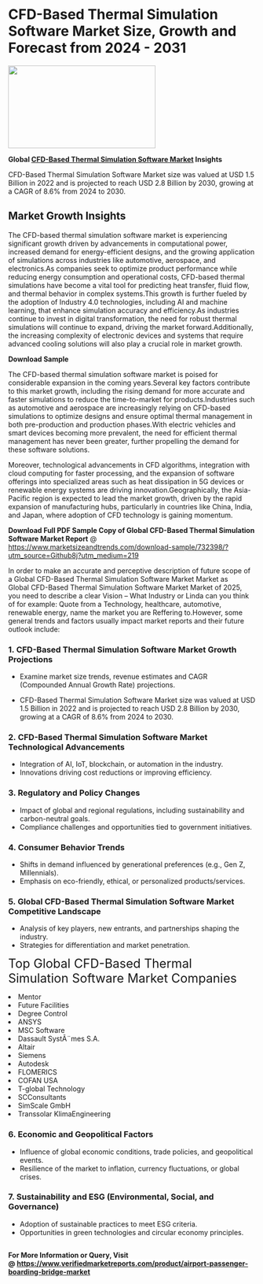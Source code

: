 <H1>CFD-Based Thermal Simulation Software Market Size, Growth and Forecast from 2024 - 2031</H1><img class="aligncenter size-medium wp-image-584254" src="https://thirdeyenews.in/wp-content/uploads/2024/09/Global-Market-Research-300x168.jpeg" alt="" width="300" height="168" /><p><strong>Global&nbsp;<a href="https://www.marketsizeandtrends.com/download-sample/732398/?utm_source=Github8j?utm_medium=219">CFD-Based Thermal Simulation Software Market</a> Insights</strong></p><p>CFD-Based Thermal Simulation Software Market size was valued at USD 1.5 Billion in 2022 and is projected to reach USD 2.8 Billion by 2030, growing at a CAGR of 8.6% from 2024 to 2030.</p><p><h2>Market Growth Insights</h2> <p>The CFD-based thermal simulation software market is experiencing significant growth driven by advancements in computational power, increased demand for energy-efficient designs, and the growing application of simulations across industries like automotive, aerospace, and electronics.As companies seek to optimize product performance while reducing energy consumption and operational costs, CFD-based thermal simulations have become a vital tool for predicting heat transfer, fluid flow, and thermal behavior in complex systems.This growth is further fueled by the adoption of Industry 4.0 technologies, including AI and machine learning, that enhance simulation accuracy and efficiency.As industries continue to invest in digital transformation, the need for robust thermal simulations will continue to expand, driving the market forward.Additionally, the increasing complexity of electronic devices and systems that require advanced cooling solutions will also play a crucial role in market growth.</p> <p><strong>Download Sample</strong></p> <p>The CFD-based thermal simulation software market is poised for considerable expansion in the coming years.Several key factors contribute to this market growth, including the rising demand for more accurate and faster simulations to reduce the time-to-market for products.Industries such as automotive and aerospace are increasingly relying on CFD-based simulations to optimize designs and ensure optimal thermal management in both pre-production and production phases.With electric vehicles and smart devices becoming more prevalent, the need for efficient thermal management has never been greater, further propelling the demand for these software solutions.</p> <p>Moreover, technological advancements in CFD algorithms, integration with cloud computing for faster processing, and the expansion of software offerings into specialized areas such as heat dissipation in 5G devices or renewable energy systems are driving innovation.Geographically, the Asia-Pacific region is expected to lead the market growth, driven by the rapid expansion of manufacturing hubs, particularly in countries like China, India, and Japan, where adoption of CFD technology is gaining momentum.</p> <p><span class=""><strong>Download Full PDF Sample Copy of Global CFD-Based Thermal Simulation Software Market Report</strong> @ <a href="https://www.marketsizeandtrends.com/download-sample/732398/?utm_source=Github8j?utm_medium=219" target="_blank">https://www.marketsizeandtrends.com/download-sample/732398/?utm_source=Github8j?utm_medium=219</a></span></p><p>In order to make an accurate and perceptive description of future scope of a Global&nbsp;CFD-Based Thermal Simulation Software Market Market as Global&nbsp;CFD-Based Thermal Simulation Software Market Market of 2025, you need to describe a clear Vision &ndash; What Industry or Linda can you think of for example: Quote from a Technology, healthcare, automotive, renewable energy, name the market you are Reffering to.However, some general trends and factors usually impact market reports and their future outlook include:</p><h3>1.&nbsp;<strong>CFD-Based Thermal Simulation Software Market Growth Projections</strong></h3><ul><li>Examine market size trends, revenue estimates and CAGR (Compounded Annual Growth Rate) projections.</li><li><p>CFD-Based Thermal Simulation Software Market size was valued at USD 1.5 Billion in 2022 and is projected to reach USD 2.8 Billion by 2030, growing at a CAGR of 8.6% from 2024 to 2030.</p></li></ul><h3>2.&nbsp;<strong>CFD-Based Thermal Simulation Software Market Technological Advancements</strong></h3><ul><li>Integration of AI, IoT, blockchain, or automation in the industry.</li><li>Innovations driving cost reductions or improving efficiency.</li></ul><h3>3.&nbsp;<strong>Regulatory and Policy Changes</strong></h3><ul><li>Impact of global and regional regulations, including sustainability and carbon-neutral goals.</li><li>Compliance challenges and opportunities tied to government initiatives.</li></ul><h3>4.&nbsp;<strong>Consumer Behavior Trends</strong></h3><ul><li>Shifts in demand influenced by generational preferences (e.g., Gen Z, Millennials).</li><li>Emphasis on eco-friendly, ethical, or personalized products/services.</li></ul><h3>5.&nbsp;<strong>Global CFD-Based Thermal Simulation Software Market Competitive Landscape</strong></h3><ul><li>Analysis of key players, new entrants, and partnerships shaping the industry.</li><li>Strategies for differentiation and market penetration.</li></ul><p data-pm-slice="1 1 []"><span style="color: inherit; font-family: inherit; font-size: 25px;">Top Global CFD-Based Thermal Simulation Software Market Companies</span></p><div class="" data-test-id=""><p><li>Mentor</li><li> Future Facilities</li><li> Degree Control</li><li> ANSYS</li><li> MSC Software</li><li> Dassault SystÃ¨mes S.A.</li><li> Altair</li><li> Siemens</li><li> Autodesk</li><li> FLOMERICS</li><li> COFAN USA</li><li> T-global Technology</li><li> SCConsultants</li><li> SimScale GmbH</li><li> Transsolar KlimaEngineering</li></p></div><h3>6.&nbsp;<strong>Economic and Geopolitical Factors</strong></h3><ul><li>Influence of global economic conditions, trade policies, and geopolitical events.</li><li>Resilience of the market to inflation, currency fluctuations, or global crises.</li></ul><h3>7.&nbsp;<strong>Sustainability and ESG (Environmental, Social, and Governance)</strong></h3><ul><li>Adoption of sustainable practices to meet ESG criteria.</li><li>Opportunities in green technologies and circular economy principles.</li></ul><h2><strong style="font-size: 14px;">For More Information or Query, Visit @&nbsp;</strong><a style="background-color: #ffffff; font-size: 14px;" href="https://www.marketsizeandtrends.com/report/cfd-based-thermal-simulation-software-market/" target="_blank">https://www.verifiedmarketreports.com/product/airport-passenger-boarding-bridge-market</a></h2>